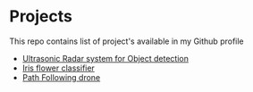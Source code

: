 # Projects
This repo contains list of project's available in my Github profile

- [Ultrasonic Radar system for Object detection](https://github.com/karthi1048/Ultrasonic-Radar-system-for-Object-detection.git)
- [Iris flower classifier](https://github.com/karthi1048/Iris-Flower-Classifier_ML.git)
- [Path Following drone](https://github.com/karthi1048/Path-Following-Drone.git)

